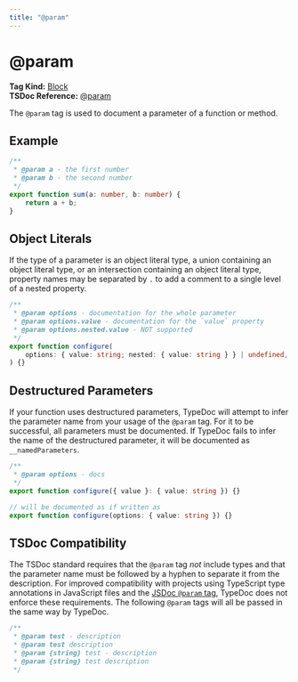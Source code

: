 ```yaml
---
title: "@param"
---
```


# @param

**Tag Kind:** [Block](../tags.md#block-tags) <br>
**TSDoc Reference:** [@param](https://tsdoc.org/pages/tags/param/)

The `@param` tag is used to document a parameter of a function or method.

## Example

```ts
/**
 * @param a - the first number
 * @param b - the second number
 */
export function sum(a: number, b: number) {
    return a + b;
}
```

## Object Literals

If the type of a parameter is an object literal type, a union containing an object literal type,
or an intersection containing an object literal type, property names may be separated by `.` to
add a comment to a single level of a nested property.

```ts
/**
 * @param options - documentation for the whole parameter
 * @param options.value - documentation for the `value` property
 * @param options.nested.value - NOT supported
 */
export function configure(
    options: { value: string; nested: { value: string } } | undefined,
) {}
```

## Destructured Parameters

If your function uses destructured parameters, TypeDoc will attempt to infer the parameter name from
your usage of the `@param` tag. For it to be successful, all parameters must be documented. If TypeDoc
fails to infer the name of the destructured parameter, it will be documented as `__namedParameters`.

```ts
/**
 * @param options - docs
 */
export function configure({ value }: { value: string }) {}

// will be documented as if written as
export function configure(options: { value: string }) {}
```

## TSDoc Compatibility

The TSDoc standard requires that the `@param` tag _not_ include types and that
the parameter name must be followed by a hyphen to separate it from the
description. For improved compatibility with projects using TypeScript type
annotations in JavaScript files and the [JSDoc `@param`
tag](https://jsdoc.app/tags-param.html), TypeDoc does not enforce these
requirements. The following `@param` tags will all be passed in the same way by
TypeDoc.

```ts
/**
 * @param test - description
 * @param test description
 * @param {string} test - description
 * @param {string} test description
 */
```
